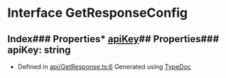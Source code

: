 # Interface GetResponseConfig
## Index### Properties* [apiKey](_api_getresponse_.getresponseconfig.md#apikey)## Properties### apiKey: string
* Defined in [api/GetResponse.ts:6](https://github.com/scippio/api-getresponse/blob/a0f8754/src/api/GetResponse.ts#L6)
Generated using [TypeDoc](http://typedoc.io)